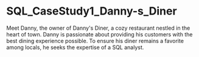# SQL_CaseStudy1_Danny-s_Diner
Meet Danny, the owner of Danny's Diner, a cozy restaurant nestled in the heart of town. Danny is passionate about providing his customers with the best dining experience possible. To ensure his diner remains a favorite among locals, he seeks the expertise of a SQL analyst.
